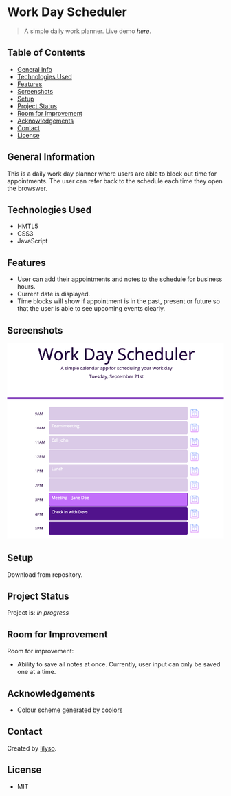 # Work Day Scheduler

> A simple daily work planner.
> Live demo [_here_](https://lilyso.github.io/work-day-scheduler/).

## Table of Contents

- [General Info](#general-information)
- [Technologies Used](#technologies-used)
- [Features](#features)
- [Screenshots](#screenshots)
- [Setup](#setup)
- [Project Status](#project-status)
- [Room for Improvement](#room-for-improvement)
- [Acknowledgements](#acknowledgements)
- [Contact](#contact)
- [License](#license)

## General Information

This is a daily work day planner where users are able to block out time for appointments. The user can refer back to the schedule each time they open the browswer.

## Technologies Used

- HMTL5
- CSS3
- JavaScript

## Features

- User can add their appointments and notes to the schedule for business hours.
- Current date is displayed.
- Time blocks will show if appointment is in the past, present or future so that the user is able to see upcoming events clearly.

## Screenshots

![Work day scheduler screenshot](assets/images/scheduler.png)

## Setup

Download from repository.

## Project Status

Project is: _in progress_

## Room for Improvement

Room for improvement:

- Ability to save all notes at once. Currently, user input can only be saved one at a time.

## Acknowledgements

- Colour scheme generated by [coolors](https://www.coolors.com/)

## Contact

Created by [lilyso](https://github.com/lilyso).

## License

- MIT

